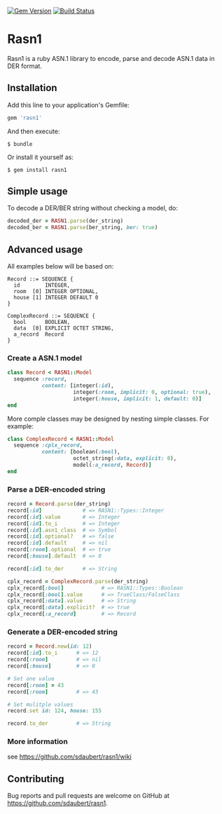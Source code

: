 [![Gem Version](https://badge.fury.io/rb/rasn1.svg)](https://badge.fury.io/rb/rasn1)
[![Build Status](https://travis-ci.org/sdaubert/rasn1.svg?branch=master)](https://travis-ci.org/sdaubert/rasn1)

# Rasn1

Rasn1 is a ruby ASN.1 library to encode, parse and decode ASN.1 data in DER format.

## Installation

Add this line to your application's Gemfile:

```ruby
gem 'rasn1'
```

And then execute:

    $ bundle

Or install it yourself as:

    $ gem install rasn1

## Simple usage

To decode a DER/BER string without checking a model, do:

```ruby
decoded_der = RASN1.parse(der_string)
decoded_ber = RASN1.parse(ber_string, ber: true)
```

## Advanced usage
All examples below will be based on:

```
Record ::= SEQUENCE {
  id        INTEGER,
  room  [0] INTEGER OPTIONAL,
  house [1] INTEGER DEFAULT 0
}

ComplexRecord ::= SEQUENCE {
  bool      BOOLEAN,
  data  [0] EXPLICIT OCTET STRING,
  a_record  Record
}
```

### Create a ASN.1 model

```ruby
class Record < RASN1::Model
  sequence :record,
           content: [integer(:id),
                     integer(:room, implicit: 0, optional: true),
                     integer(:house, implicit: 1, default: 0)]
end
```

More comple classes may be designed by nesting simple classes. For example:

```ruby
class ComplexRecord < RASN1::Model
  sequence :cplx_record,
           content: [boolean(:bool),
                     octet_string(:data, explicit: 0),
                     model(:a_record, Record)]
end
```

### Parse a DER-encoded string
```ruby
record = Record.parse(der_string)
record[:id]             # => RASN1::Types::Integer
record[:id].value       # => Integer
record[:id].to_i        # => Integer
record[:id].asn1_class  # => Symbol
record[:id].optional?   # => false
record[:id].default     # => nil
record[:room].optional  # => true
record[:house].default  # => 0

record[:id].to_der      # => String

cplx_record = ComplexRecord.parse(der_string)
cplx_record[:bool]            # => RASN1::Types::Boolean
cplx_record[:bool].value      # => TrueClass/FalseClass
cplx_record[:data].value      # => String
cplx_record[:data].explicit?  # => true
cplx_record[:a_record]        # => Record
```

### Generate a DER-encoded string
```ruby
record = Record.new(id: 12)
record[:id].to_i      # => 12
record[:room]         # => nil
record[:house]        # => 0

# Set one value
record[:room] = 43
record[:room]         # => 43

# Set mulitple values
record.set id: 124, house: 155

record.to_der         # => String
```

### More information

see https://github.com/sdaubert/rasn1/wiki

## Contributing

Bug reports and pull requests are welcome on GitHub at https://github.com/sdaubert/rasn1.
